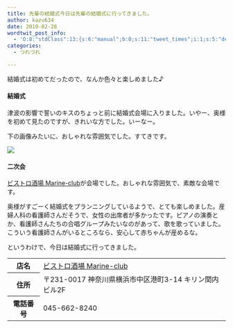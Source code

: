 ```yaml
---
title: 先輩の結婚式今日は先輩の結婚式に行ってきました。
author: kazu634
date: 2010-02-28
wordtwit_post_info:
  - 'O:8:"stdClass":13:{s:6:"manual";b:0;s:11:"tweet_times";i:1;s:5:"delay";i:0;s:7:"enabled";i:1;s:10:"separation";s:2:"60";s:7:"version";s:3:"3.7";s:14:"tweet_template";b:0;s:6:"status";i:2;s:6:"result";a:0:{}s:13:"tweet_counter";i:2;s:13:"tweet_log_ids";a:1:{i:0;i:5137;}s:9:"hash_tags";a:0:{}s:8:"accounts";a:1:{i:0;s:7:"kazu634";}}'
categories:
  - つれづれ

---
```

<div class="section">
<p>
    結婚式は初めてだったので、なんか色々と楽しめました♪
</p>
  
<h4>
    結婚式
</h4>
  
<p>
    津波の影響で誓いのキスのちょっと前に結婚式会場に入りました。いやー、奥様を初めて見たのですが、きれいな方でした。いーなー。
</p>
  
<p>
    下の画像みたいに、おしゃれな雰囲気でした。すてきです。
</p>
  
<p>
<center>
</center>
</p>
  
<p>
<a href="http://flickr.com/photos/42332031@N02/4394141991/" onclick="__gaTracker('send', 'event', 'outbound-article', 'http://flickr.com/photos/42332031@N02/4394141991/', '');" title="Marriage glass"><img src="http://farm5.static.flickr.com/4023/4394141991_70a2935e9e.jpg" /></a>
</p></p> 
  
<h4>
    二次会
</h4>
  
<p>
<a href="http://r.gnavi.co.jp/e224500/?ak=VMPVyGdfIVYCrk8cr02oSYEV7QXvr8jhUTdC%2Ba4dsB8%3D" onclick="__gaTracker('send', 'event', 'outbound-article', 'http://r.gnavi.co.jp/e224500/?ak=VMPVyGdfIVYCrk8cr02oSYEV7QXvr8jhUTdC%2Ba4dsB8%3D', 'ビストロ酒場 Marine-club');" target="_blank">ビストロ酒場 Marine-club</a>が会場でした。おしゃれな雰囲気で、素敵な会場です。
</p>
  
<p>
    奥様がすごーく結婚式をプランニングしているようで、とても楽しめました。産婦人科の看護師さんだそうで、女性の出席者が多かったです。ピアノの演奏とか、看護師さんたちの合唱グループみたいなのがあって、歌を歌っていました。こういう看護師さんがいるところなら、安心して赤ちゃんが産めるな。
</p>
  
<p>
    というわけで、今日は結婚式に行ってきました。
</p>
  
<table>
<tr>
<th>
        店名
</th>
      
<td>
<a href="http://r.gnavi.co.jp/e224500/?ak=VMPVyGdfIVYCrk8cr02oSYEV7QXvr8jhUTdC%2Ba4dsB8%3D" onclick="__gaTracker('send', 'event', 'outbound-article', 'http://r.gnavi.co.jp/e224500/?ak=VMPVyGdfIVYCrk8cr02oSYEV7QXvr8jhUTdC%2Ba4dsB8%3D', 'ビストロ酒場 Marine-club');" target="_blank">ビストロ酒場 Marine-club</a>
</td>
</tr>
    
<tr>
<th>
        住所
</th>
      
<td>
        〒231-0017 神奈川県横浜市中区港町3-14 キリン関内ビル2F
</td>
</tr>
    
<tr>
<th>
        電話番号
</th>
      
<td>
        045-662-8240
</td>
</tr>
</table>
</div>
